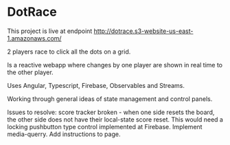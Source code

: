 # DotRace

This project is live at endpoint http://dotrace.s3-website-us-east-1.amazonaws.com/

2 players race to click all the dots on a grid.

Is a reactive webapp where changes by one player are shown in real time to the other player.

Uses Angular, Typescript, Firebase, Observables and Streams.

Working through general ideas of state management and control panels.

Issues to resolve: score tracker broken - when one side resets the board, the other side does not have their local-state score reset. This would need a locking pushbutton type control implemented at Firebase. Implement media-querry. Add instructions to page. 
